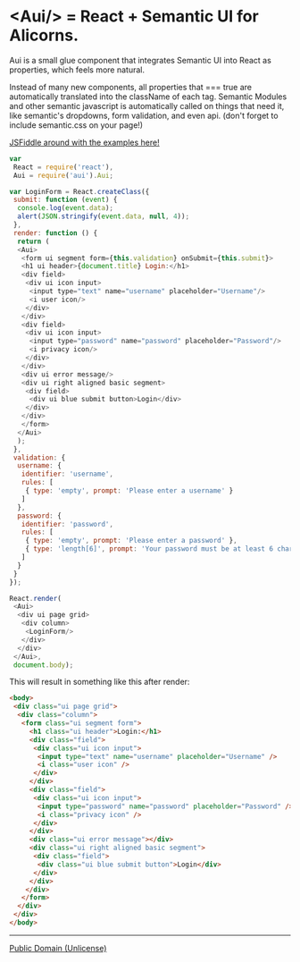 \<Aui/\> = React + Semantic UI for Alicorns.
==========================================

Aui is a small glue component that integrates Semantic UI into React as properties, which feels more natural.

Instead of many new components, all properties that === true are automatically translated into the className of each tag.
Semantic Modules and other semantic javascript is automatically called on things that need it, like semantic's dropdowns, form validation, and even api.
(don't forget to include semantic.css on your page!)

[JSFiddle around with the examples here!](http://javascriptismagic.github.io/aui/)

```js
var
 React = require('react'),
 Aui = require('aui').Aui;

var LoginForm = React.createClass({
 submit: function (event) {
  console.log(event.data);
  alert(JSON.stringify(event.data, null, 4));
 },
 render: function () {
  return (
  <Aui>
   <form ui segment form={this.validation} onSubmit={this.submit}>
   <h1 ui header>{document.title} Login:</h1>
   <div field>
    <div ui icon input>
     <input type="text" name="username" placeholder="Username"/>
     <i user icon/>
    </div>
   </div>
   <div field>
    <div ui icon input>
     <input type="password" name="password" placeholder="Password"/>
     <i privacy icon/>
    </div>
   </div>
   <div ui error message/>
   <div ui right aligned basic segment>
    <div field>
     <div ui blue submit button>Login</div>
    </div>
   </div>
   </form>
  </Aui>
  );
 },
 validation: {
  username: {
   identifier: 'username',
   rules: [
    { type: 'empty', prompt: 'Please enter a username' }
   ]
  },
  password: {
   identifier: 'password',
   rules: [
    { type: 'empty', prompt: 'Please enter a password' },
    { type: 'length[6]', prompt: 'Your password must be at least 6 characters' }
   ]
  }
 }
});

React.render(
 <Aui>
  <div ui page grid>
   <div column>
    <LoginForm/>
   </div>
  </div>
 </Aui>,
 document.body);
```

This will result in something like this after render:
```html
<body>
 <div class="ui page grid">
  <div class="column">
   <form class="ui segment form">
     <h1 class="ui header">Login:</h1>
     <div class="field">
      <div class="ui icon input">
       <input type="text" name="username" placeholder="Username" />
       <i class="user icon" />
      </div>
     </div>
     <div class="field">
      <div class="ui icon input">
       <input type="password" name="password" placeholder="Password" />
       <i class="privacy icon" />
      </div>
     </div>
     <div class="ui error message"></div>
     <div class="ui right aligned basic segment">
      <div class="field">
       <div class="ui blue submit button">Login</div>
      </div>
     </div>
    </div>
   </form>
  </div>
 </div>
</body>
```

-------------------------------------------------
[Public Domain (Unlicense)](http://unlicense.org/)
